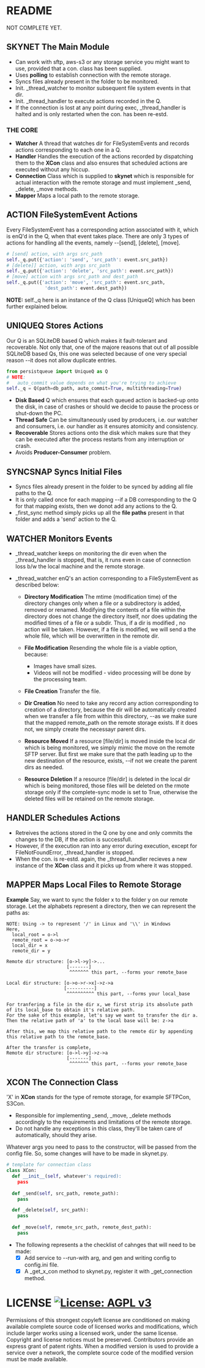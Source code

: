 # README

NOT COMPLETE YET.

## SKYNET The Main Module

+ Can work with sftp, aws-s3 or any storage service you might want to use, provided that a
  con. class has been supplied. 
+ Uses **polling** to establish connection with the remote storage.
+ Syncs files already present in the folder to be monitored.
+ Init. _thread_watcher to monitor subsequent file system events in that dir.
+ Init. _thread_handler to execute actions recorded in the Q.
+ If the connection is lost at any point during exec, _thread_handler is halted and is only
  restarted when the con. has been re-estd.

### THE CORE

+ **Watcher** A thread that watches dir for FileSystemEvents and records actions
  corresponding to each one in a Q.
+ **Handler** Handles the execution of the actions recorded by dispatching them to the
  **XCon** class and also ensures that scheduled actions are executed without any hiccup.
+ **Connection** Class which is supplied to **skynet** which is responsible for actual
 interaction with the remote storage and must implement _send, _delete, _move methods.
+ **Mapper** Maps a local path to the remote storage.


## ACTION FileSystemEvent Actions

Every FileSystemEvent has a corresponding action associated with it, which is enQ'd in the Q,
when that event takes place. There are only 3 types of actions for handling all the events,
namely --[send], [delete], [move].

```python
# [send] action, with args src_path
self._q.put({'action': 'send', 'src_path': event.src_path})
# [delete]] action, with args src_path
self._q.put({'action': 'delete', 'src_path': event.src_path})
# [move] action with args src_path and dest_path
self._q.put({'action': 'move', 'src_path': event.src_path,
              'dest_path': event.dest_path})
```
**NOTE:** self._q here is an instance of the Q class [UniqueQ] which has been further
explained below.

## UNIQUEQ Stores Actions

Our Q is an SQLiteDB based Q which makes it fault-tolerant and recoverable. Not only that,
one of the majore reasons that out of all possible SQLiteDB based Qs, this one was selected
because of one very special reason --it does not allow duplicate entries.

```python
from persistqueue import UniqueQ as Q
# NOTE:
#   auto_commit value depends on what you're trying to achieve
self._q = Q(path=db_path, auto_commit=True, multithreading=True)
```     

+ **Disk Based** Q which ensures that each queued action is backed-up onto the disk,
  in case of crashes or should we decide to pause the process or shut-down the PC.
+ **Thread Safe** Can be simultaneously used by producers, i.e. our watcher and consumers,
  i.e. our handler as it ensures atomicity and consistency.
+ **Recoverable** Stores actions onto the disk which makes sure that they can be executed
  after the process restarts from any interruption or crash.
+ Avoids **Producer-Consumer** problem.

## SYNCSNAP Syncs Initial Files

+ Syncs files already present in the folder to be synced by adding all file paths to the Q.
+ It is only called once for each mapping --if a DB corresponding to the Q for that mapping
  exists, then we donot add any actions to the Q.
+ _first_sync method simply picks up all the **file paths** present in that folder and
  adds a 'send' action to the Q.


## WATCHER Monitors Events

+ _thread_watcher keeps on monitoring the dir even when the _thread_handler is stopped, 
  that is, it runs even in case of connection loss b/w the local machine and the remote
  storage.
+ _thread_watcher enQ's an action corresponding to a FileSystemEvent as described below:

    + **Directory Modification**
    The mtime (modification time) of the directory changes only when a file or a 
    subdirectory is added, removed or renamed.
    Modifying the contents of a file within the directory does not change the 
    directory itself, nor does updating the modified times of a file or a subdir.
    Thus, if a dir is modified , no action will be taken. However, if a file is 
    modified, we will send a the whole file, which will be overwritten in the remote 
    dir.

    + **File Modification**
    Resending the whole file is a viable option, because:
        + Images have small sizes.
        + Videos will not be modified - video processing will be done by the processing
          team. 

    + **File Creation**
    Transfer the file.

    + **Dir Creation** No need to take any record any action corresponding to creation of
    a directory, because the dir will be automatically created when we transfer a file
    from within this directory, --as we make sure that the mapped remote_path on the remote
    storage exists. If it does not, we simply create the necessayr parent dirs.

    + **Resource Moved**
    If a resource [file/dir] is moved inside the local dir which is being monitored, we 
    simply mimic the move on the remote SFTP server.
    But first we make sure that the path leading up to the new destination of the resource,
    exists, --if not we create the parent dirs as needed.
    
    + **Resource Deletion**
    If a resource [file/dir] is deleted in the local dir which is being monitored, those
    files will be deleted on the rmote storage only if the complete-sync mode is set to True,
    otherwise the deleted files will be retained on the remote storage.

## HANDLER Schedules Actions

+ Retreives the actions stored in the Q one by one and only commits the changes to the DB, if
  the action is successfull.
+ However, if the execution ran into any error during execution, except for FileNotFoundError,
  _thread_handler is stopped.
+ When the con. is re-estd. again, the _thread_handler recieves a new instance of the **XCon**
  class and it picks up from where it was stopped.

## MAPPER Maps Local Files to Remote Storage

**Example**
Say, we want to sync the folder x to the folder y on our remote storage. Let the alphabets
represent a directory, then we can represent the paths as:

    NOTE: Using -> to represent '/' in Linux and '\\' in Windows
    Here,
      local_root = o->l
      remote_root = o->o->r
      local_dir = x
      remote_dir = y

    Remote dir structure: [o->l->y]->...
                          [-------]
                           ^^^^^^^ this part, --forms your remote_base

    Local dir structure: [o->o->r->x]->z->a
                         [----------]
                          ^^^^^^^^^^ this part, --forms your local_base

    For tranfering a file in the dir x, we first strip its absolute path
    of its local_base to obtain it's relative path.
    For the sake of this example, let's say we want to transfer the dir a.
    Then the relative path of 'a' to the local base will be: z->a

    After this, we map this relative path to the remote dir by appending
    this relative path to the remote_base.

    After the transfer is complete,
    Remote dir structure: [o->l->y]->z->a
                          [-------]
                           ^^^^^^^ this part, --forms your remote_base

## XCON The Connection Class

'X' in **XCon** stands for the type of remote storage, for example SFTPCon, S3Con.

+ Responsible for implementing _send, _move, _delete methods accordingly to the requirements 
  and limitations of the remote storage.
+ Do not handle any exceptions in this class, they'll be taken care of automatically, should
  they arise.
      
Whatever args you need to pass to the constructor, will be passed from the config
file. So, some changes will have to be made in skynet.py.

```python
# template for connection class
class XCon:
  def __init__(self, whatever's required):
    pass
  
  def _send(self, src_path, remote_path):
    pass

  def _delete(self, src_path):
    pass
          
  def _move(self, remote_src_path, remote_dest_path):
    pass
```

+ The following represents a the checklist of cahnges that will need to be made:
  + [x] Add service to --run-with arg, and gen and writing config to config.ini file.
  + [x] A _get_x_con method to skynet.py, register it with _get_connection method.

# LICENSE [![License: AGPL v3](https://img.shields.io/badge/License-AGPL%20v3-blue.svg)](https://www.gnu.org/licenses/agpl-3.0)

Permissions of this strongest copyleft license are conditioned on making available complete
source code of licensed works and modifications, which include larger works using a
licensed work, under the same license. Copyright and license notices must be preserved.
Contributors provide an express grant of patent rights. When a modified version is used to
provide a service over a network, the complete source code of the modified version must be
made available.